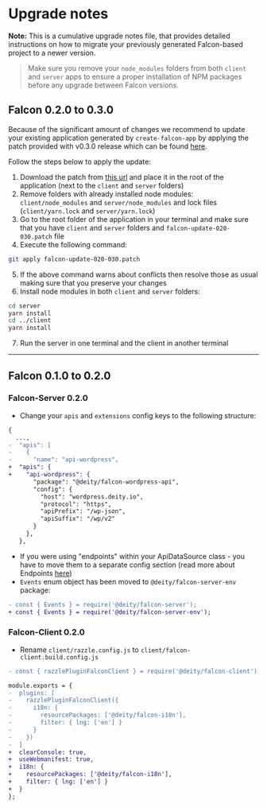 # Upgrade notes

**Note:** This is a cumulative upgrade notes file, that provides detailed instructions
on how to migrate your previously generated Falcon-based project to a newer version.

> Make sure you remove your `node_modules` folders from both `client` and `server` apps
> to ensure a proper installation of NPM packages before any upgrade between Falcon versions.

## Falcon 0.2.0 to 0.3.0

Because of the significant amount of changes we recommend to update your existing application generated by `create-falcon-app` by applying the patch provided with v0.3.0 release which can be found [here](https://github.com/deity-io/falcon/releases/download/v0.3/falcon-update-020-030.patch).

Follow the steps below to apply the update:

1. Download the patch from [this url](https://github.com/deity-io/falcon/releases/download/v0.3/falcon-update-020-030.patch) and place it in the root of the application (next to the `client` and `server` folders)
2. Remove folders with already installed node modules: `client/node_modules` and `server/node_modules` and lock files (`client/yarn.lock` and `server/yarn.lock`)
3. Go to the root folder of the application in your terminal and make sure that you have `client` and `server` folders and `falcon-update-020-030.patch` file
4. Execute the following command:

```bash
git apply falcon-update-020-030.patch
```

5. If the above command warns about conflicts then resolve those as usual making sure that you preserve your changes
6. Install node modules in both `client` and `server` folders:

```bash
cd server
yarn install
cd ../client
yarn install
```

7. Run the server in one terminal and the client in another terminal

---

## Falcon 0.1.0 to 0.2.0

### Falcon-Server 0.2.0

- Change your `apis` and `extensions` config keys to the following structure:

```diff
{
  ...,
-  "apis": [
-    {
-      "name": "api-wordpress",
+  "apis": {
+    "api-wordpress": {
       "package": "@deity/falcon-wordpress-api",
       "config": {
         "host": "wordpress.deity.io",
         "protocol": "https",
         "apiPrefix": "/wp-json",
         "apiSuffix": "/wp/v2"
       }
     },
   },
```

- If you were using "endpoints" within your ApiDataSource class - you have to move them to a separate config
  section (read more about Endpoints [here](https://falcon.deity.io/docs/falcon-server/endpoints))
- `Events` enum object has been moved to `@deity/falcon-server-env` package:

```diff
- const { Events } = require('@deity/falcon-server');
+ const { Events } = require('@deity/falcon-server-env');
```

### Falcon-Client 0.2.0

- Rename `client/razzle.config.js` to `client/falcon-client.build.config.js`

```diff
- const { razzlePluginFalconClient } = require('@deity/falcon-client');

module.exports = {
-  plugins: [
-    razzlePluginFalconClient({
-      i18n: {
-        resourcePackages: ['@deity/falcon-i18n'],
-        filter: { lng: ['en'] }
-      }
-    })
-  ]
+  clearConsole: true,
+  useWebmanifest: true,
+  i18n: {
+    resourcePackages: ['@deity/falcon-i18n'],
+    filter: { lng: ['en'] }
+  }
};
```
